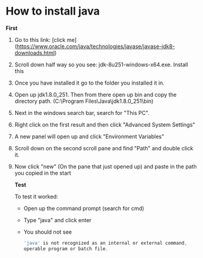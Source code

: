 # How to install java

**First**

1. Go to this link: [click me] (https://www.oracle.com/java/technologies/javase/javase-jdk8-downloads.html)

2. Scroll down half way so you see: jdk-8u251-windows-x64.exe. Install this

3. Once you have installed it go to the folder you installed it in.

4. Open up jdk1.8.0_251. Then from there open up bin and copy the directory path. (C:\Program Files\Java\jdk1.8.0_251\bin)

5. Next in the windows search bar, search for "This PC".

6. Right click on the first result and then click "Advanced System Settings"

7. A new panel will open up and click "Environment Variables"

8. Scroll down on the second scroll pane and find "Path" and double click it.

9. Now click "new" (On the pane that just opened up) and paste in the path you copied in the start

   **Test**

   To test it worked:

   - Open up the command prompt (search for cmd)

   - Type "java" and click enter

   - You should not see

     ```powershell
     'java' is not recognized as an internal or external command,
     operable program or batch file.
     ```

     